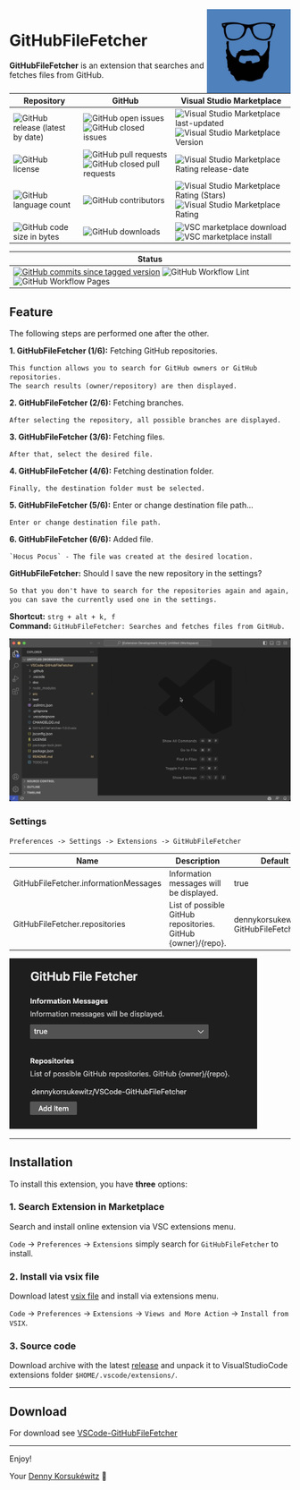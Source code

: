 <img align="right" width="150" height="150" src="doc/images/icon.png">

# GitHubFileFetcher

**GitHubFileFetcher** is an extension that searches and fetches files from GitHub.

| Repository | GitHub | Visual Studio Marketplace |
| ------ | ------ | ------ |
| ![GitHub release (latest by date)](https://img.shields.io/github/v/release/dennykorsukewitz/VSCode-GitHubFileFetcher) | ![GitHub open issues](https://img.shields.io/github/issues/dennykorsukewitz/VSCode-GitHubFileFetcher) ![GitHub closed issues](https://img.shields.io/github/issues-closed/dennykorsukewitz/VSCode-GitHubFileFetcher?color=#44CC44) | ![Visual Studio Marketplace last-updated](https://img.shields.io/visual-studio-marketplace/last-updated/dennykorsukewitz.GitHubFileFetcher) ![Visual Studio Marketplace Version ](https://img.shields.io/visual-studio-marketplace/v/dennykorsukewitz.GitHubFileFetcher) |
| ![GitHub license](https://img.shields.io/github/license/dennykorsukewitz/VSCode-GitHubFileFetcher) | ![GitHub pull requests](https://img.shields.io/github/issues-pr/dennykorsukewitz/VSCode-GitHubFileFetcher?label=PR) ![GitHub closed pull requests](https://img.shields.io/github/issues-pr-closed/dennykorsukewitz/VSCode-GitHubFileFetcher?color=g&label=PR) | ![Visual Studio Marketplace Rating release-date](https://img.shields.io/visual-studio-marketplace/release-date/dennykorsukewitz.GitHubFileFetcher) |
| ![GitHub language count](https://img.shields.io/github/languages/count/dennykorsukewitz/VSCode-GitHubFileFetcher?style=flat&label=language)  | ![GitHub contributors](https://img.shields.io/github/contributors/dennykorsukewitz/VSCode-GitHubFileFetcher) | ![Visual Studio Marketplace Rating (Stars)](https://img.shields.io/visual-studio-marketplace/stars/dennykorsukewitz.GitHubFileFetcher) ![Visual Studio Marketplace Rating](https://img.shields.io/visual-studio-marketplace/r/dennykorsukewitz.GitHubFileFetcher) |
| ![GitHub code size in bytes](https://img.shields.io/github/languages/code-size/dennykorsukewitz/VSCode-GitHubFileFetcher)  | ![GitHub downloads](https://img.shields.io/github/downloads/dennykorsukewitz/VSCode-GitHubFileFetcher/total?style=flat) | ![VSC marketplace download](https://img.shields.io/visual-studio-marketplace/d/dennykorsukewitz.GitHubFileFetcher) ![VSC marketplace install](https://img.shields.io/visual-studio-marketplace/i/dennykorsukewitz.GitHubFileFetcher) |

| Status |
 | ------ |
| [![GitHub commits since tagged version](https://img.shields.io/github/commits-since/dennykorsukewitz/VSCode-GitHubFileFetcher/1.0.1/dev)](https://github.com/dennykorsukewitz/VSCode-GitHubFileFetcher/compare/1.0.1...dev) ![GitHub Workflow Lint](https://github.com/dennykorsukewitz/VSCode-GitHubFileFetcher/actions/workflows/lint.yml/badge.svg?branch=dev&style=flat&label=Lint) ![GitHub Workflow Pages](https://github.com/dennykorsukewitz/VSCode-GitHubFileFetcher/actions/workflows/pages.yml/badge.svg?branch=dev&style=flat&label=GitHub%20Pages) |

## Feature

The following steps are performed one after the other.

**1. GitHubFileFetcher (1/6):** Fetching GitHub repositories.

    This function allows you to search for GitHub owners or GitHub repositories.
    The search results (owner/repository) are then displayed.

**2. GitHubFileFetcher (2/6):** Fetching branches.

    After selecting the repository, all possible branches are displayed.

**3. GitHubFileFetcher (3/6):** Fetching files.

    After that, select the desired file.

**4. GitHubFileFetcher (4/6):** Fetching destination folder.

    Finally, the destination folder must be selected.

**5. GitHubFileFetcher (5/6):** Enter or change destination file path...

    Enter or change destination file path.

**6. GitHubFileFetcher (6/6):** Added file.

    `Hocus Pocus` - The file was created at the desired location.

**GitHubFileFetcher:** Should I save the new repository in the settings?

    So that you don't have to search for the repositories again and again,
    you can save the currently used one in the settings.

**Shortcut:** ```strg + alt + k, f```<br>
**Command:**  ```GitHubFileFetcher: Searches and fetches files from GitHub.```

![GitHubFileFetcher](doc/images/GitHubFileFetcher.gif)

### Settings

`Preferences -> Settings -> Extensions -> GitHubFileFetcher`

| Name | Description | Default Value |
| - | - | - |
| GitHubFileFetcher.informationMessages | Information messages will be displayed. | true |
| GitHubFileFetcher.repositories | List of possible GitHub repositories. GitHub {owner}/{repo}. | dennykorsukewitz/VSCode-GitHubFileFetcher |

![Settings](doc/images/settings.png)

---

## Installation

To install this extension, you have **three** options:

### 1. Search Extension in Marketplace

Search and install online extension via VSC extensions menu.

`Code` -> `Preferences` -> `Extensions` simply search for `GitHubFileFetcher` to install.

### 2. Install via vsix file

Download latest [vsix file](https://github.com/dennykorsukewitz/VSCode-GitHubFileFetcher/releases) and install via extensions menu.

`Code` -> `Preferences` -> `Extensions` -> `Views and More Action` -> `Install from VSIX`.

### 3. Source code

Download archive with the latest [release](https://github.com/dennykorsukewitz/VSCode-GitHubFileFetcher/releases) and unpack it to VisualStudioCode extensions folder
`$HOME/.vscode/extensions/`.

---

## Download

For download see [VSCode-GitHubFileFetcher](https://github.com/dennykorsukewitz/VSCode-GitHubFileFetcher/releases)

---

Enjoy!

Your [Denny Korsukéwitz](https://github.com/dennykorsukewitz) 🚀
